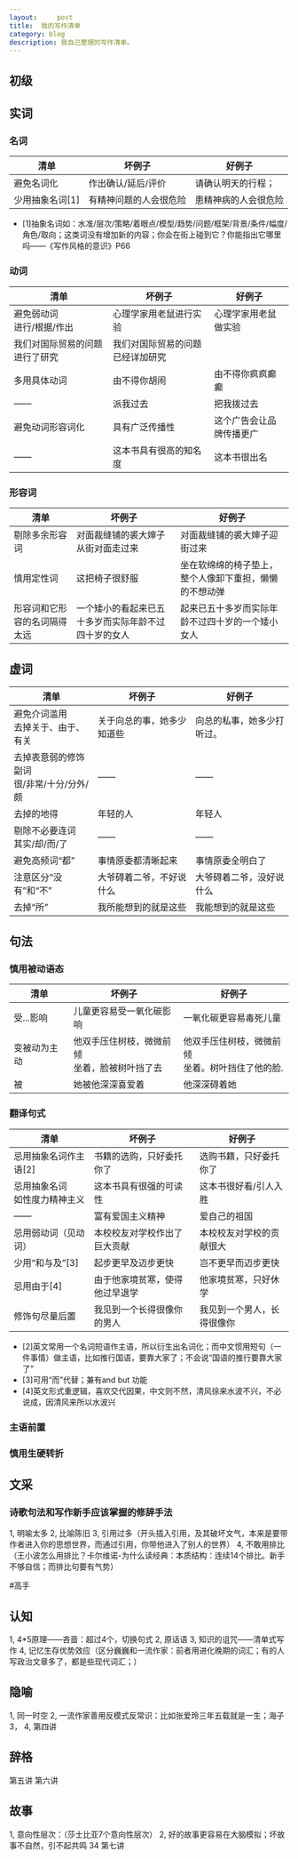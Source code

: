 ```yaml
---
layout:     post
title:  我的写作清单  
category: blog
description: 我自己整理的写作清单。
---
```



## 初级
## 实词
### 名词
清单|坏例子 |好例子
----|------|--------
避免名词化 |作出确认/延后/评价  | 请确认明天的行程；
少用抽象名词[1]|有精神问题的人会很危险 |患精神病的人会很危险

- [1]抽象名词如：水准/层次/策略/着眼点/模型/趋势/问题/框架/背景/条件/幅度/角色/取向；这类词没有增加新的内容；你会在街上碰到它？你能指出它哪里吗——《写作风格的意识》P66

### 动词

清单|坏例子 |好例子
----|------|--------
避免弱动词<br>进行/根据/作出|心理学家用老鼠进行实验|心理学家用老鼠做实验
|我们对国际贸易的问题进行了研究|我们对国际贸易的问题已经详加研究
多用具体动词|由不得你胡闹|由不得你疯疯癫癫
——|派我过去|把我拨过去
避免动词形容词化| 具有广泛传播性 | 这个广告会让品牌传播更广
——|这本书具有很高的知名度|这本书很出名


### 形容词
清单|坏例子 |好例子
----|------|----
剔除多余形容词|对面裁缝铺的裘大婶子从街对面走过来|对面裁缝铺的裘大婶子迎街过来
慎用定性词|这把椅子很舒服|坐在软绵绵的椅子垫上，整个人像卸下重担，懒懒的不想动弹
形容词和它形容的名词隔得太远|一个矮小的看起来已五十多岁而实际年龄不过四十岁的女人|起来已五十多岁而实际年龄不过四十岁的一个矮小女人

## 虚词
清单|坏例子 |好例子
----|------|----
避免介词滥用<br>去掉关于、由于、有关|关于向总的事，她多少知道些|向总的私事，她多少打听过。
去掉表意弱的修饰副词<br>很/非常/十分/分外/颇|——|——
去掉的地得|年轻的人|年轻人
剔除不必要连词<br>其实/却/而/了|——|——
避免高频词“都”|事情原委都清晰起来|事情原委全明白了
注意区分“没有”和“不”|大爷碍着二爷，不好说什么|大爷碍着二爷，没好说什么
去掉“所”|我所能想到的就是这些|我能想到的就是这些


## 句法
### 慎用被动语态
清单|坏例子 |好例子
----|------|----
受...影响|儿童更容易受一氧化碳影响|一氧化碳更容易毒死儿童
变被动为主动|他双手压住树枝，微微前倾<br>坐着，脸被树叶挡了去|他双手压住树枝，微微前倾<br>坐着。树叶挡住了他的脸.
被|她被他深深喜爱着|他深深碍着她
### 翻译句式
清单|坏例子 |好例子
----|------|----
忌用抽象名词作主语[2]|书籍的选购，只好委托你了|选购书籍，只好委托你了
忌用抽象名词<br>如性度力精神主义|这本书具有很强的可读性|这本书很好看/引人入胜
——|富有爱国主义精神|爱自己的祖国
忌用弱动词（见动词）|本校校友对学校作出了巨大贡献|本校校友对学校的贡献很大
少用“和与及”[3]|起步更早及迈步更快|岂不更早而迈步更快
忌用由于[4]|由于他家境贫寒，使得他过早退学|他家境贫寒，只好休学
修饰句尽量后置|我见到一个长得很像你的男人|我见到一个男人，长得很像你



- [2]英文常用一个名词短语作主语，所以衍生出名词化；而中文惯用短句（一件事情）做主语，比如推行国语，要靠大家了；不会说“国语的推行要靠大家了”
- [3]可用“而”代替；兼有and but 功能
- [4]英文形式重逻辑，喜欢交代因果，中文则不然，清风徐来水波不兴，不必说成，因清风来所以水波兴

### 主语前置
### 慎用生硬转折

## 文采
### 诗歌句法和写作新手应该掌握的修辞手法
1, 明喻太多
2, 比喻陈旧
3, 引用过多（开头插入引用，及其破坏文气，本来是要带作者进入你的思想世界，而通过引用，你带他进入了别人的世界）
4, 不敢用排比（王小波怎么用排比？卡尔维诺-为什么读经典：本质结构：连续14个排比。新手不够自信；而排比句要有气势）

#高手
## 认知
1, 4*5原理——吝啬：超过4个，切换句式
2, 原话语
3, 知识的诅咒——清单式写作
4, 记忆生存优势效应（区分巍巍和一流作家：前者用进化晚期的词汇；有的人写政治文章多了，都是些现代词汇；）

## 隐喻
1, 同一时空
2, 一流作家善用反模式反常识：比如张爱玲三年五载就是一生；海子
3，
4, 第四讲

## 辞格
第五讲 第六讲


## 故事
1, 意向性层次：（莎士比亚7个意向性层次）
2, 好的故事更容易在大脑模拟；坏故事不自然，引不起共鸣
34 第七讲
